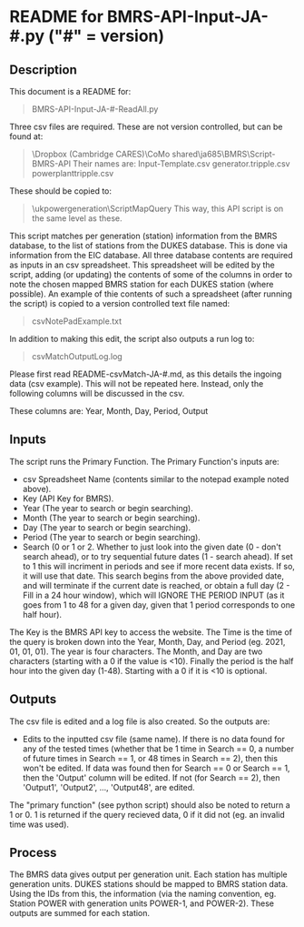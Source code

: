 # README for BMRS-API-Input-JA-#.py ("#" = version)
## Description
This document is a README for:
> BMRS-API-Input-JA-#-ReadAll.py

Three csv files are required. These are not version controlled, but can be found at: 
> \Dropbox (Cambridge CARES)\CoMo shared\ja685\BMRS\Script-BMRS-API
Their names are: 
> Input-Template.csv
> generator.tripple.csv
> powerplanttripple.csv

These should be copied to:
> \ukpowergeneration\ScriptMapQuery
> This way, this API script is on the same level as these. 

This script matches per generation (station) information from the BMRS database, to the list of stations from the DUKES database. This is done via information from the EIC database. All three database contents are required as inputs in an csv spreadsheet. This spreadsheet will be edited by the script, adding (or updating) the contents of some of the columns in order to note the chosen mapped BMRS station for each DUKES station (where possible). An example of thie contents of such a spreadsheet (after running the script) is copied to a version controlled text file named: 
> csvNotePadExample.txt

In addition to making this edit, the script also outputs a run log to: 
> csvMatchOutputLog.log

Please first read README-csvMatch-JA-#.md, as this details the ingoing data (csv example). This will not be repeated here. Instead, only the following columns will be discussed in the csv. 

These columns are: 
Year, Month, Day, Period, Output

## Inputs
The script runs the Primary Function. The Primary Function's inputs are: 
- csv Spreadsheet Name (contents similar to the notepad example noted above). 
- Key (API Key for BMRS). 
- Year (The year to search or begin searching). 
- Month (The year to search or begin searching). 
- Day (The year to search or begin searching). 
- Period (The year to search or begin searching). 
- Search (0 or 1 or 2. Whether to just look into the given date (0 - don't search ahead), or to try sequential future dates (1 - search ahead). If set to 1 this will incriment in periods and see if more recent data exists. If so, it will use that date. This search begins from the above provided date, and will terminate if the current date is reached, or obtain a full day (2 - Fill in a 24 hour window), which will IGNORE THE PERIOD INPUT (as it goes from 1 to 48 for a given day, given that 1 period corresponds to one half hour). 

The Key is the BMRS API key to access the website. 
The Time is the time of the query is broken down into the Year, Month, Day, and Period (eg. 2021, 01, 01, 01). The year is four characters. The Month, and Day are two characters (starting with a 0 if the value is <10). Finally the period is the half hour into the given day (1-48). Starting with a 0 if it is <10 is optional. 

## Outputs
The csv file is edited and a log file is also created. So the outputs are: 
- Edits to the inputted csv file (same name). If there is no data found for any of the tested times (whether that be 1 time in Search == 0, a number of future times in Search == 1, or 48 times in Search == 2), then this won't be edited. If data was found then for Search == 0 or Search == 1, then the 'Output' column will be edited. If not (for Search == 2), then 'Output1', 'Output2', ..., 'Output48', are edited. 

The "primary function" (see python script) should also be noted to return a 1 or 0. 1 is returned if the query recieved data, 0 if it did not (eg. an invalid time was used). 

## Process
The BMRS data gives output per generation unit. Each station has multiple generation units. DUKES stations should be mapped to BMRS station data. Using the IDs from this, the information (via the naming convention, eg. Station POWER with generation units POWER-1, and POWER-2). These outputs are summed for each station. 
